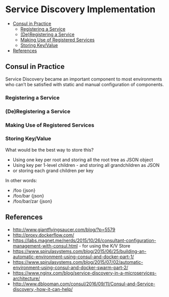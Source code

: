 # Service Discovery Implementation

<!-- TOC START min:1 max:3 link:true update:false -->
  - [Consul in Practice](#consul-in-practice)
    - [Registering a Service](#registering-a-service)
    - [(De)Registering a Service](#deregistering-a-service)
    - [Making Use of Registered Services](#making-use-of-registered-services)
    - [Storing Key/Value](#storing-keyvalue)
  - [References](#references)

<!-- TOC END -->

## Consul in Practice

Service Discovery became an important component to most environments who can’t be satisfied with static and manual configuration of components.

### Registering a Service

### (De)Registering a Service

### Making Use of Registered Services

### Storing Key/Value

What would be the best way to store this?

* Using one key per root and storing all the root tree as JSON object
* Using key per 1-level children - and storing all grandchildren as JSON
* or storing each grand children per key

In other words:

* /foo {json}
* /foo/bar {json}
* /foo/bar/zar {json}

## References

* http://www.giantflyingsaucer.com/blog/?p=5579
* http://proxy.dockerflow.com/
* https://labs.magnet.me/nerds/2015/10/26/consultant-configuration-management-with-consul.html - for using the K/V Store
* https://www.spirulasystems.com/blog/2015/06/25/building-an-automatic-environment-using-consul-and-docker-part-1/
* https://www.spirulasystems.com/blog/2015/07/02/automatic-environment-using-consul-and-docker-swarm-part-2/
* https://www.nginx.com/blog/service-discovery-in-a-microservices-architecture/
* http://www.dblooman.com/consul/2016/09/11/Consul-and-Service-discovery,-how-it-can-help/
